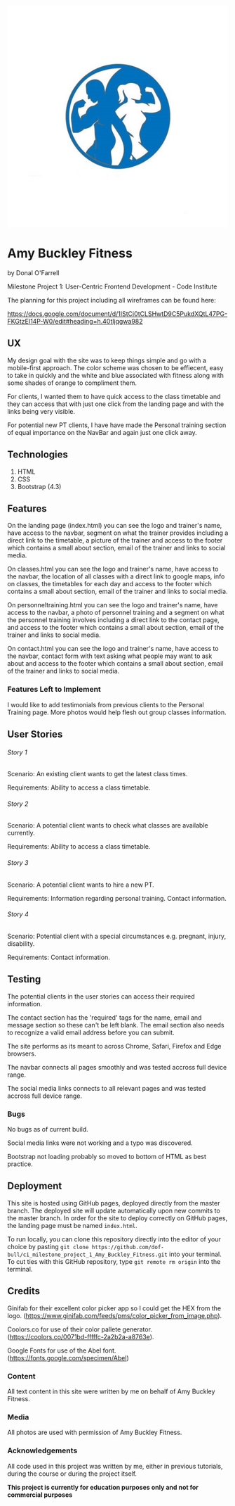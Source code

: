 ![Amy Buckley Fitness Logoo](assets/images/logo.jpg)

# Amy Buckley Fitness
by Donal O'Farrell

Milestone Project 1: User-Centric Frontend Development - Code Institute 

The planning for this project including all wireframes can be found here: 

https://docs.google.com/document/d/1IStCi0tCLSHwtD9C5PukdXQtL47PG-FKGtzEI14P-W0/edit#heading=h.40tljqgwa982

## UX
My design goal with the site was to keep things simple and go with a mobile-first approach. The color scheme was chosen to be effiecent, easy to take in quickly and the white and blue associated with fitness along with some shades of orange to compliment them.

For clients, I wanted them to have quick access to the class timetable and they can access that with just one click from the landing page and with the links being very visible.

For potential new PT clients, I have have made the Personal training section of equal importance on the NavBar and again just one click away. 

## Technologies
1. HTML
2. CSS
3. Bootstrap (4.3)


## Features
On the landing page (index.html) you can see the logo and trainer's name, have access to the navbar, segment on what the trainer provides including a direct link to the timetable, a picture of the trainer and access to the footer which contains a small about section, email of the trainer and links to social media.

On classes.html you can see the logo and trainer's name, have access to the navbar, the location of all classes with a direct link to google maps, info on classes, the timetables for each day and access to the footer which contains a small about section, email of the trainer and links to social media.

On personneltraining.html you can see the logo and trainer's name, have access to the navbar, a photo of personnel training and a segment on what the personnel training involves including a direct link to the contact page, and access to the footer which contains a small about section, email of the trainer and links to social media.

On contact.html you can see the logo and trainer's name, have access to the navbar, contact form with text asking what people may want to ask about and access to the footer which contains a small about section, email of the trainer and links to social media.


### Features Left to Implement
I would like to add testimonials from previous clients to the Personal Training page. More photos would help flesh out group classes information.

## User Stories

###### Story 1

Scenario: An existing client wants to get the latest class times.

Requirements:
Ability to access a class timetable.

###### Story 2

Scenario: A potential client wants to check what classes are available currently.

Requirements:
Ability to access a class timetable.

###### Story 3

Scenario: A potential client wants to hire a new PT.

Requirements:
Information regarding personal training.
Contact information.

###### Story 4

Scenario: Potential client with a special circumstances e.g. pregnant, injury, disability.

Requirements:
Contact information.


## Testing
The potential clients in the user stories can access their required information.

The contact section has the 'required' tags for the name, email and message section so these can't be left blank. The email section also needs to recognize a valid email address before you can submit.

The site performs as its meant to across Chrome, Safari, Firefox and Edge browsers.

The navbar connects all pages smoothly and was tested accross full device range.

The social media links connects to all relevant pages and was tested accross full device range.

### Bugs

No bugs as of current build.

Social media links were not working and a typo was discovered.

Bootstrap not loading probably so moved to bottom of HTML as best practice.

## Deployment
This site is hosted using GitHub pages, deployed directly from the master branch. The deployed site will update automatically upon new commits to the master branch. In order for the site to deploy correctly on GitHub pages, the landing page must be named `index.html`.

To run locally, you can clone this repository directly into the editor of your choice by pasting `git clone https://github.com/dof-bull/ci_milestone_project_1_Amy_Buckley_Fitness.git` into your terminal. To cut ties with this GitHub repository, type `git remote rm origin` into the terminal.


## Credits

Ginifab for their excellent color picker app so I could get the HEX from the logo.
(https://www.ginifab.com/feeds/pms/color_picker_from_image.php).

Coolors.co for use of their color pallete generator.
(https://coolors.co/0071bd-fffffc-2a2b2a-a8763e).

Google Fonts for use of the Abel font.
(https://fonts.google.com/specimen/Abel)


### Content
All text content in this site were written by me on behalf of Amy Buckley Fitness. 

### Media
All photos are used with permission of Amy Buckley Fitness.

### Acknowledgements
All code used in this project was written by me, either in previous tutorials, during the course or during the project itself.

**This project is currently for education purposes only and not for commercial purposes**